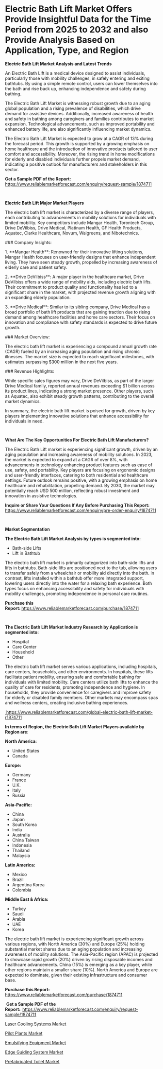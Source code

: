 <p><h1>Electric Bath Lift Market Offers Provide Insightful Data for the Time Period from 2025 to 2032 and also Provide Analysis Based on Application, Type, and Region</h1></p><p><strong>Electric Bath Lift Market Analysis and Latest Trends</strong></p>
<p><p>An Electric Bath Lift is a medical device designed to assist individuals, particularly those with mobility challenges, in safely entering and exiting bathtubs. By using a simple remote control, users can lower themselves into the bath and rise back up, enhancing independence and safety during bathing.</p><p>The Electric Bath Lift Market is witnessing robust growth due to an aging global population and a rising prevalence of disabilities, which drive demand for assistive devices. Additionally, increased awareness of health and safety in bathing among caregivers and families contributes to market expansion. Technological advancements, such as improved portability and enhanced battery life, are also significantly influencing market dynamics.</p><p>The Electric Bath Lift Market is expected to grow at a CAGR of 13% during the forecast period. This growth is supported by a growing emphasis on home healthcare and the introduction of innovative products tailored to user comfort and accessibility. Moreover, the rising trend in home modifications for elderly and disabled individuals further propels market demand, indicating a positive outlook for manufacturers and stakeholders in this sector.</p></p>
<p><strong>Get a Sample PDF of the Report:&nbsp;</strong> <a href="https://www.reliablemarketforecast.com/enquiry/request-sample/1874711?utm_campaign=1840&utm_medium=2&utm_source=Github&utm_content=ia&utm_term=11042025&utm_id=electric-bath-lift">https://www.reliablemarketforecast.com/enquiry/request-sample/1874711</a></p>
<p>&nbsp;</p>
<p><strong>Electric Bath Lift Major Market Players</strong></p>
<p><p>The electric bath lift market is characterized by a diverse range of players, each contributing to advancements in mobility solutions for individuals with limited mobility. Key competitors include Mangar Health, Torontech Group, Drive DeVilbiss, Drive Medical, Platinum Health, GF Health Products, Aquatec, Clarke Healthcare, Novum, Walgreens, and Nibotechnics.</p><p>### Company Insights:</p><p>1. **Mangar Health**: Renowned for their innovative lifting solutions, Mangar Health focuses on user-friendly designs that enhance independent living. They have seen steady growth, propelled by increasing awareness of elderly care and patient safety.</p><p>2. **Drive DeVilbiss**: A major player in the healthcare market, Drive DeVilbiss offers a wide range of mobility aids, including electric bath lifts. Their commitment to product quality and functionality has led to a significant share in the market, with projected revenue growth aligning with an expanding elderly population.</p><p>3. **Drive Medical**: Similar to its sibling company, Drive Medical has a broad portfolio of bath lift products that are gaining traction due to rising demand among healthcare facilities and home care sectors. Their focus on innovation and compliance with safety standards is expected to drive future growth.</p><p>### Market Overview:</p><p>The electric bath lift market is experiencing a compound annual growth rate (CAGR) fueled by an increasing aging population and rising chronic illnesses. The market size is expected to reach significant milestones, with estimates surpassing $300 million in the next five years. </p><p>### Revenue Highlights:</p><p>While specific sales figures may vary, Drive DeVilbiss, as part of the larger Drive Medical family, reported annual revenues exceeding $1 billion across its product lines, indicating a strong market presence. Other players, such as Aquatec, also exhibit steady growth patterns, contributing to the overall market dynamics.</p><p>In summary, the electric bath lift market is poised for growth, driven by key players implementing innovative solutions that enhance accessibility for individuals in need.</p></p>
<p>&nbsp;</p>
<p><strong>What Are The Key Opportunities For Electric Bath Lift Manufacturers?</strong></p>
<p><p>The Electric Bath Lift market is experiencing significant growth, driven by an aging population and increasing awareness of mobility solutions. In 2023, the market is expected to expand at a CAGR of over 8%, with advancements in technology enhancing product features such as ease of use, safety, and portability. Key players are focusing on ergonomic designs and user-friendly interfaces, catering to both residential and healthcare settings. Future outlook remains positive, with a growing emphasis on home healthcare and rehabilitation, propelling demand. By 2030, the market may potentially reach USD 500 million, reflecting robust investment and innovation in assistive technologies.</p></p>
<p><strong>Inquire or Share Your Questions If Any Before Purchasing This Report:</strong> <a href="https://www.reliablemarketforecast.com/enquiry/pre-order-enquiry/1874711?utm_campaign=1840&utm_medium=2&utm_source=Github&utm_content=ia&utm_term=11042025&utm_id=electric-bath-lift">https://www.reliablemarketforecast.com/enquiry/pre-order-enquiry/1874711</a></p>
<p>&nbsp;</p>
<p><strong>Market Segmentation</strong></p>
<p><strong>The Electric Bath Lift Market Analysis by types is segmented into:</strong></p>
<p><ul><li>Bath-side Lifts</li><li>Lift in Bathtub</li></ul></p>
<p><p>The electric bath lift market is primarily categorized into bath-side lifts and lifts in bathtubs. Bath-side lifts are positioned next to the tub, allowing users to transfer safely from a wheelchair or mobility aid directly into the bath. In contrast, lifts installed within a bathtub offer more integrated support, lowering users directly into the water for a relaxing bath experience. Both types focus on enhancing accessibility and safety for individuals with mobility challenges, promoting independence in personal care routines.</p></p>
<p><strong>Purchase this Report:&nbsp;</strong><a href="https://www.reliablemarketforecast.com/purchase/1874711?utm_campaign=1840&utm_medium=2&utm_source=Github&utm_content=ia&utm_term=11042025&utm_id=electric-bath-lift">https://www.reliablemarketforecast.com/purchase/1874711</a></p>
<p>&nbsp;</p>
<p><strong>The Electric Bath Lift Market Industry Research by Application is segmented into:</strong></p>
<p><ul><li>Hospital</li><li>Care Center</li><li>Household</li><li>Other</li></ul></p>
<p><p>The electric bath lift market serves various applications, including hospitals, care centers, households, and other environments. In hospitals, these lifts facilitate patient mobility, ensuring safe and comfortable bathing for individuals with limited mobility. Care centers utilize bath lifts to enhance the quality of care for residents, promoting independence and hygiene. In households, they provide convenience for caregivers and improve safety for elderly or disabled family members. Other markets may encompass spas and wellness centers, creating inclusive bathing experiences.</p></p>
<p><a href="https://www.reliablemarketforecast.com/global-electric-bath-lift-market-r1874711?utm_campaign=1840&utm_medium=2&utm_source=Github&utm_content=ia&utm_term=11042025&utm_id=electric-bath-lift">&nbsp;https://www.reliablemarketforecast.com/global-electric-bath-lift-market-r1874711</a></p>
<p><strong>In terms of Region, the Electric Bath Lift Market Players available by Region are:</strong></p>
<p>
    <p> <strong> North America: </strong>
        <ul>
            <li>United States</li>
            <li>Canada</li>
        </ul>
        </p> 
    <p> <strong> Europe: </strong>
        <ul>
            <li>Germany</li>
            <li>France</li>
            <li>U.K.</li>
            <li>Italy</li>
            <li>Russia</li>
        </ul>
        </p> 
    <p> <strong> Asia-Pacific: </strong>
        <ul>
            <li>China</li>
            <li>Japan</li>
            <li>South Korea</li>
            <li>India</li>
            <li>Australia</li>
            <li>China Taiwan</li>
            <li>Indonesia</li>
            <li>Thailand</li>
            <li>Malaysia</li>
        </ul>
        </p> 
    <p> <strong> Latin America: </strong>
        <ul>
            <li>Mexico</li>
            <li>Brazil</li>
            <li>Argentina Korea</li>
            <li>Colombia</li>
        </ul>
        </p> 
    <p> <strong> Middle East & Africa: </strong>
        <ul>
            <li>Turkey</li>
            <li>Saudi</li>
            <li>Arabia</li>
            <li>UAE</li>
            <li>Korea</li>
        </ul>
    </p>
    </p>
<p><p>The electric bath lift market is experiencing significant growth across various regions, with North America (30%) and Europe (25%) holding substantial market shares due to an aging population and increasing awareness of mobility solutions. The Asia-Pacific region (APAC) is projected to showcase rapid growth (20%) driven by rising disposable incomes and healthcare advancements. China (15%) is emerging as a key player, while other regions maintain a smaller share (10%). North America and Europe are expected to dominate, given their existing infrastructure and consumer base.</p></p>
<p><strong>Purchase this Report: </strong><a href="https://www.reliablemarketforecast.com/purchase/1874711?utm_campaign=1840&utm_medium=2&utm_source=Github&utm_content=ia&utm_term=11042025&utm_id=electric-bath-lift">https://www.reliablemarketforecast.com/purchase/1874711</a></p>
<p>&nbsp;<strong>Get a Sample PDF of the Report:&nbsp;&nbsp;</strong><a href="https://www.reliablemarketforecast.com/enquiry/request-sample/1874711?utm_campaign=1840&utm_medium=2&utm_source=Github&utm_content=ia&utm_term=11042025&utm_id=electric-bath-lift">https://www.reliablemarketforecast.com/enquiry/request-sample/1874711</a></p>
<p><strong></strong></p>
<p><p><a href="https://github.com/jhoonatsev/Market-Research-Report-List-1/blob/main/laser-cooling-systems-market.md?utm_campaign=1840&utm_medium=2&utm_source=Github&utm_content=ia&utm_term=11042025&utm_id=electric-bath-lift">Laser Cooling Systems Market</a></p><p><a href="https://github.com/godutetraeva/Market-Research-Report-List-1/blob/main/pilot-plants-market.md?utm_campaign=1840&utm_medium=2&utm_source=Github&utm_content=ia&utm_term=11042025&utm_id=electric-bath-lift">Pilot Plants Market</a></p><p><a href="https://github.com/kirstejuvet/Market-Research-Report-List-1/blob/main/emulsifying-equipment-market.md?utm_campaign=1840&utm_medium=2&utm_source=Github&utm_content=ia&utm_term=11042025&utm_id=electric-bath-lift">Emulsifying Equipment Market</a></p><p><a href="https://github.com/boccalyver5k/Market-Research-Report-List-1/blob/main/edge-guiding-system-market.md?utm_campaign=1840&utm_medium=2&utm_source=Github&utm_content=ia&utm_term=11042025&utm_id=electric-bath-lift">Edge Guiding System Market</a></p><p><a href="https://github.com/hamremunazm4/Market-Research-Report-List-1/blob/main/prefabricated-toilet-market.md?utm_campaign=1840&utm_medium=2&utm_source=Github&utm_content=ia&utm_term=11042025&utm_id=electric-bath-lift">Prefabricated Toilet Market</a></p></p>